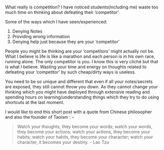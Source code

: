 What really is competition? I have noticed students(including me) waste too much time on thinking about defeating their ‘competitor’.

Some of the ways which I have seen/experienced:

1. Denying Notes
2. Providing wrong information
3. Denying help just because they are your ‘competitor’

People you might be thinking are your ‘competitors’ might actually not be. What I believe is life is like a marathon and each person is in his own race, running alone. The only competitor is you. I know this is very cliché but that is what I believe. Wasting your time and energy on thoughts related to defeating your ‘competitor’ by such cheap/dirty ways is useless.

You need to be so unique and different that even if all your notes/secrets are exposed, they still cannot throw you down. As they cannot change your thinking which you might have deployed through extensive reading and spending hours on learning/understanding things which they try to do using shortcuts at the last moment.

I would like to end this short post with a quote from Chinese philosopher and also the founder of Taoism : –

> Watch your thoughts, they become your words; watch your words, they become your actions; watch your actions, they become your habits; watch your habits, they become your character; watch your character, it becomes your destiny. - Lao Tzu
